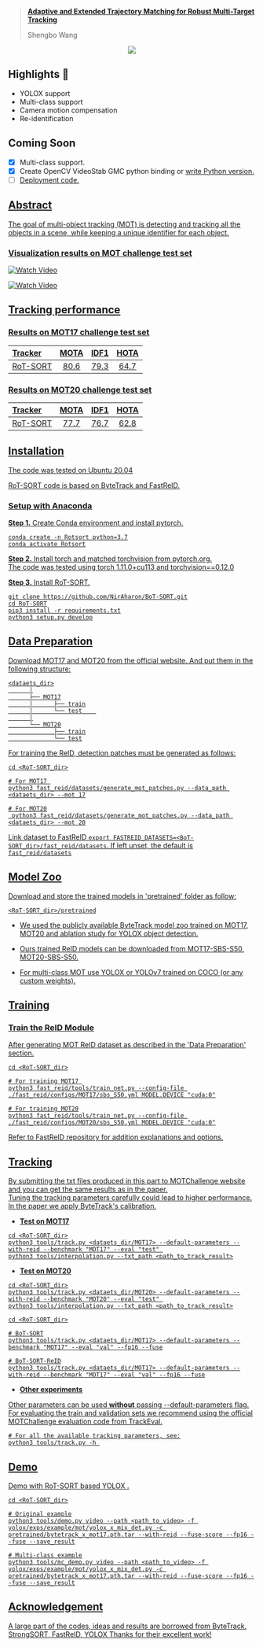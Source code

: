 
> [**Adaptive and Extended Trajectory Matching for Robust Multi-Target Tracking**](https://arxiv.org/abs/2206.14651)
> 
> Shengbo Wang 



<p align="center"><img src="assets/ROT-SORT.png"/></p>

## Highlights 🚀

- YOLOX support
- Multi-class support
- Camera motion compensation
- Re-identification

## Coming Soon
- [x] Multi-class support.
- [x] Create OpenCV VideoStab GMC python binding or <u>write Python version<u>.
- [ ] Deployment code.

## Abstract

The goal of multi-object tracking (MOT) is detecting and tracking all the objects in a scene, while keeping a unique identifier for each object.


### Visualization results on MOT challenge test set

[![Watch Video](https://img.youtube.com/vi/MLiNnFCLwY0/0.jpg)](https://www.youtube.com/watch?v=MLiNnFCLwY0)


[![Watch Video](https://img.youtube.com/vi/O8KNGNFj3FI/0.jpg)](https://www.youtube.com/watch?v=O8KNGNFj3FI)



## Tracking performance
### Results on MOT17 challenge test set
| Tracker  |  MOTA | IDF1 | HOTA |
|:---------|:-------:|:----:|:----:|
| RoT-SORT |  80.6   | 79.3 | 64.7 |


### Results on MOT20 challenge test set
| Tracker  | MOTA   | IDF1 | HOTA |
|:---------|:-------:|:----:|:----:|
| RoT-SORT | 77.7   | 76.7 | 62.8 |  


## Installation

The code was tested on Ubuntu 20.04

RoT-SORT code is based on ByteTrack and FastReID. <br>

 
### Setup with Anaconda
**Step 1.** Create Conda environment and install pytorch.
```shell
conda create -n Rotsort python=3.7
conda activate Rotsort
```
**Step 2.** Install torch and matched torchvision from [pytorch.org](https://pytorch.org/get-started/locally/).<br>
The code was tested using torch 1.11.0+cu113 and torchvision==0.12.0 

**Step 3.** Install RoT-SORT.
```shell
git clone https://github.com/NirAharon/BoT-SORT.git
cd RoT-SORT
pip3 install -r requirements.txt
python3 setup.py develop
```


## Data Preparation

Download [MOT17](https://motchallenge.net/data/MOT17/) and [MOT20](https://motchallenge.net/data/MOT20/) from the [official website](https://motchallenge.net/). And put them in the following structure:

```
<dataets_dir>
      │
      ├── MOT17
      │      ├── train
      │      └── test    
      │
      └── MOT20
             ├── train
             └── test
```

For training the ReID, detection patches must be generated as follows:   

```shell
cd <RoT-SORT_dir>

# For MOT17 
python3 fast_reid/datasets/generate_mot_patches.py --data_path <dataets_dir> --mot 17

# For MOT20
 python3 fast_reid/datasets/generate_mot_patches.py --data_path <dataets_dir> --mot 20
```
Link dataset to FastReID ```export FASTREID_DATASETS=<BoT-SORT_dir>/fast_reid/datasets```. If left unset, the default is `fast_reid/datasets` 
 
## Model Zoo
Download and store the trained models in 'pretrained' folder as follow:
```
<RoT-SORT_dir>/pretrained
```
- We used the publicly available [ByteTrack](https://github.com/ifzhang/ByteTrack) model zoo trained on MOT17, MOT20 and ablation study for YOLOX object detection.

- Ours trained ReID models can be downloaded from [MOT17-SBS-S50](https://drive.google.com/file/d/1QZFWpoa80rqo7O-HXmlss8J8CnS7IUsN/view?usp=sharing), [MOT20-SBS-S50](https://drive.google.com/file/d/1KqPQyj6MFyftliBHEIER7m_OrGpcrJwi/view?usp=sharing).

- For multi-class MOT use [YOLOX](https://github.com/Megvii-BaseDetection/YOLOX) or [YOLOv7](https://github.com/WongKinYiu/yolov7) trained on COCO (or any custom weights). 

## Training

[//]: # (### Training the Detector)

[//]: # ()
[//]: # (Please refer to [ByteTrack]&#40;https://github.com/ifzhang/ByteTrack&#41; for training detector.)

### Train the ReID Module

After generating MOT ReID dataset as described in the 'Data Preparation' section.

```shell
cd <RoT-SORT_dir>

# For training MOT17 
python3 fast_reid/tools/train_net.py --config-file ./fast_reid/configs/MOT17/sbs_S50.yml MODEL.DEVICE "cuda:0"

# For training MOT20
python3 fast_reid/tools/train_net.py --config-file ./fast_reid/configs/MOT20/sbs_S50.yml MODEL.DEVICE "cuda:0"
```

Refer to [FastReID](https://github.com/JDAI-CV/fast-reid)  repository for addition explanations and options.

## Tracking

By submitting the txt files produced in this part to [MOTChallenge](https://motchallenge.net/) website and you can get the same results as in the paper.<br>
Tuning the tracking parameters carefully could lead to higher performance. In the paper we apply ByteTrack's calibration.

* **Test on MOT17**

```shell
cd <RoT-SORT_dir>
python3 tools/track.py <dataets_dir/MOT17> --default-parameters --with-reid --benchmark "MOT17" --eval "test" 
python3 tools/interpolation.py --txt_path <path_to_track_result>
```

* **Test on MOT20**

```shell
cd <RoT-SORT_dir>
python3 tools/track.py <dataets_dir/MOT20> --default-parameters --with-reid --benchmark "MOT20" --eval "test" 
python3 tools/interpolation.py --txt_path <path_to_track_result>
```

```shell
cd <RoT-SORT_dir>

# BoT-SORT
python3 tools/track.py <dataets_dir/MOT17> --default-parameters --benchmark "MOT17" --eval "val" --fp16 --fuse

# BoT-SORT-ReID
python3 tools/track.py <dataets_dir/MOT17> --default-parameters --with-reid --benchmark "MOT17" --eval "val" --fp16 --fuse
```

* **Other experiments**

Other parameters can be used __without__ passing --default-parameters flag. <br>
For evaluating the train and validation sets we recommend using the official MOTChallenge evaluation code from [TrackEval](https://github.com/JonathonLuiten/TrackEval). 

```shell
# For all the available tracking parameters, see:
python3 tools/track.py -h 
```


## Demo

Demo with RoT-SORT based YOLOX .

```shell
cd <RoT-SORT_dir>

# Original example
python3 tools/demo.py video --path <path_to_video> -f yolox/exps/example/mot/yolox_x_mix_det.py -c pretrained/bytetrack_x_mot17.pth.tar --with-reid --fuse-score --fp16 --fuse --save_result

# Multi-class example
python3 tools/mc_demo.py video --path <path_to_video> -f yolox/exps/example/mot/yolox_x_mix_det.py -c pretrained/bytetrack_x_mot17.pth.tar --with-reid --fuse-score --fp16 --fuse --save_result
```

## Acknowledgement

A large part of the codes, ideas and results are borrowed from 
[ByteTrack](https://github.com/ifzhang/ByteTrack), 
[StrongSORT](https://github.com/dyhBUPT/StrongSORT),
[FastReID](https://github.com/JDAI-CV/fast-reid),
[YOLOX](https://github.com/Megvii-BaseDetection/YOLOX)
Thanks for their excellent work!











